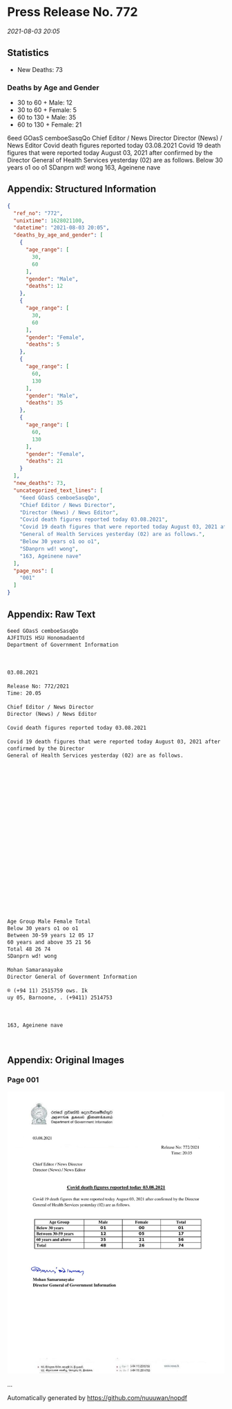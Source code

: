 
# Press Release No. 772
*2021-08-03 20:05*
## Statistics
* New Deaths: 73
### Deaths by Age and Gender
* 30 to 60 + Male: 12
* 30 to 60 + Female: 5
* 60 to 130 + Male: 35
* 60 to 130 + Female: 21


6eed GOasS cemboeSasqQo
Chief Editor / News Director
Director (News) / News Editor
Covid death figures reported today 03.08.2021
Covid 19 death figures that were reported today August 03, 2021 after confirmed by the Director
General of Health Services yesterday (02) are as follows.
Below 30 years o1 oo o1
SDanprn wd! wong
163, Ageinene nave

## Appendix: Structured Information
```json
{
  "ref_no": "772",
  "unixtime": 1628021100,
  "datetime": "2021-08-03 20:05",
  "deaths_by_age_and_gender": [
    {
      "age_range": [
        30,
        60
      ],
      "gender": "Male",
      "deaths": 12
    },
    {
      "age_range": [
        30,
        60
      ],
      "gender": "Female",
      "deaths": 5
    },
    {
      "age_range": [
        60,
        130
      ],
      "gender": "Male",
      "deaths": 35
    },
    {
      "age_range": [
        60,
        130
      ],
      "gender": "Female",
      "deaths": 21
    }
  ],
  "new_deaths": 73,
  "uncategorized_text_lines": [
    "6eed GOasS cemboeSasqQo",
    "Chief Editor / News Director",
    "Director (News) / News Editor",
    "Covid death figures reported today 03.08.2021",
    "Covid 19 death figures that were reported today August 03, 2021 after confirmed by the Director",
    "General of Health Services yesterday (02) are as follows.",
    "Below 30 years o1 oo o1",
    "SDanprn wd! wong",
    "163, Ageinene nave"
  ],
  "page_nos": [
    "001"
  ]
}
```

## Appendix: Raw Text
```text
6eed GOasS cemboeSasqQo
AJFITUIS HSU Honomadaentd
Department of Government Information

 

03.08.2021

Release No: 772/2021
Time: 20.05

Chief Editor / News Director
Director (News) / News Editor

Covid death figures reported today 03.08.2021

Covid 19 death figures that were reported today August 03, 2021 after confirmed by the Director
General of Health Services yesterday (02) are as follows.

 

 

 

 

 

 

 

 

 

 

 

Age Group Male Female Total
Below 30 years o1 oo o1
Between 30-59 years 12 05 17
60 years and above 35 21 56
Total 48 26 74
SDanprn wd! wong

Mohan Samaranayake
Director General of Government Information

® (+94 11) 2515759 ows. Ik
uy 05, Barnoone, . (+9411) 2514753

 

163, Ageinene nave

 

```

## Appendix: Original Images

### Page 001

![page_no](https://raw.githubusercontent.com/nuuuwan/nopdf_data/main/nopdf.dgigovlk.ref772.page001.jpeg)
        

...

Automatically generated by https://github.com/nuuuwan/nopdf

    
    